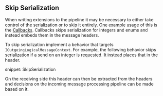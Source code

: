
## Skip Serialization

When writing extensions to the pipeline it may be necessary to either take control of the serialization or to skip it entirely. One example usage of this is the [Callbacks](/nservicebus/messaging/callbacks.md). Callbacks skips serialization for integers and enums and instead embeds them in the message headers.

To skip serialization implement a behavior that targets `IOutgoingLogicalMessageContext`. For example, the following behavior skips serialization if a send on an integer is requested. It instead places that in the header.

snippet: SkipSerialization

On the receiving side this header can then be extracted from the headers and decisions on the incoming message processing pipeline can be made based on it.


